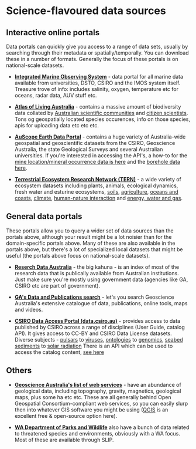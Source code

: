 # Science-flavoured data sources

## Interactive online portals

Data portals can quickly give you access to a range of data sets, usually by searching through their metadata or spatially/temporally. You can download these in a number of formats. Generally the focus of these portals is on national-scale datasets.

- [**Integrated Marine Observing System**](https://imos.aodn.org.au/imos123/home) - data portal for all marine data available from universities, DSTO, CSIRO and the IMOS system itself. Treasure trove of info: includes salinity, oxygen, temperature etc for oceans, radar data, AUV stuff etc.

- [**Atlas of Living Australia**](http://ala.org.au) - contains a massive amount of biodiversity data collated by [Australian scientific communities](http://www.ala.org.au/about-the-atlas/atlas-background/atlas-partners/partner-profiles/) and [citizen scientists](http://www.ala.org.au/get-involved/citizen-science/). Tons og geospatially located species occurences, info on those species, apis for uploading data etc etc etc.

- [**AuScope Earth Data Portal**](http://portal.auscope.org) - contains a huge variety of Australia-wide geospatial and geoscientific datasets from the CSIRO, Geoscience Australia, the state Geological Surveys and several Australian universities. If you're interested in accessing the API's, a how-to for the [mine location/mineral occurrence data is here](https://twiki.auscope.org/wiki/CoreLibrary/ERMLGovHackOerview) and the [borehole data here](https://twiki.auscope.org/wiki/CoreLibrary/NVCLGovHackOverview).

- [**Terrestrial Ecosystem Research Network (TERN)**](http://portal.tern.org.au) - a wide variety of ecosystem datasets including plants, animals, ecological dynamics, fresh water and esturine ecosystems, [soils](http://portal.tern.org.au/search#!/q=%22land%20surface%22%20OR%20soil*%20OR%20erosion%20OR%20sedimen*%20OR%20land*%20OR%20topography%20OR%20%22frozen%20AND%20land%22%20OR%20%22soil%20AND%20salinity%22/p=1/tab=collection/num=10), [agriculture](http://portal.tern.org.au/search#!/q=%28agricultur*%20OR%20farm%20OR%20pastoral%20OR%20pastur*%29%20OR%20%28graz*%20OR%20crop*%20OR%20irrigation%29%20OR%20%28conserv*%20OR%20manage*%29/p=1/tab=collection/num=10), [oceans and coasts](http://portal.tern.org.au/search#!/q=%28coast*%20OR%20ocean*%29%20OR%20marine%20OR%20beach%20OR%20bathmetry%20OR%20tide*%20OR%20aqua*%20OR%20sea*%20OR%20saltwa*%20OR%20storm%20OR%20shoreline%20OR%20wave*%20OR%20salinity/p=1/tab=collection/num=10), [climate](http://portal.tern.org.au/search#!/q=climate%20OR%20%28index%20OR%20indice*%29%20OR%20anomaly%20OR%20oscillation%20OR%20pattern/p=1/tab=collection/num=10), [human-nature interaction](http://portal.tern.org.au/search#!/q=%28human*%20OR%20%22human%20impact%22%29%20OR%20survey%20OR%20boundaries%20OR%20economi*%20OR%20productio*%20OR%20behav*%20OR%20infrastructure%20OR%20%22land%20management%22%20OR%20harzard*/p=1/tab=collection/num=10) and [energy, water and gas](http://portal.tern.org.au/search#!/q=energy%20OR%20gas%20OR%20flux*%20OR%20atmospher*%20OR%20cloud%20OR%20air%20OR%20Pheno*%20OR%20radia*%20OR%20vapo*%20OR%20wind*%20OR%20precipitation%20OR%20rain/p=1/tab=collection/num=10).
 
## General data portals

These portals allow you to query a wider set of data sources than the portals above, although your result might be a lot noisier than for the domain-specific portals above. Many of these are also available in the portals above, but there's a lot of specialized local datasets that might be useful (the portals above focus on national-scale datasets).

- [**Reserch Data Australia**](https://researchdata.ands.org.au/) - the big kahuna - is an index of most of the research data that is publically available from Australian institutions. Just make sure you're mostly using government data (agencies like GA, CSIRO etc are part of government).

- [**GA's Data and Publications search**](http://www.ga.gov.au/data-pubs) - let's you search Geoscience Australia's extensive catalogue of data, publications, online tools, maps and videos. 

- [**CSIRO Data Access Portal (data.csiro.au)**](http://data.csiro.au) - provides access to data published by CSIRO across a range of disciplines (User Guide, catalog API). It gives access to CC-BY and CSIRO Data License datasets. Diverse subjects - [pulsars](https://data.csiro.au/dap/search?q=Pulsars&p=1&rpp=25&sb=RELEVANCE&dr=all&soud=on) to [viruses](https://data.csiro.au/dap/search?tn=Veterinary%20Virology), [ontologies](http://dx.doi.org/10.4225/08/537452F354E36) to [genomics](https://data.csiro.au/dap/search?q=genomics&p=1&rpp=25&sb=RELEVANCE&dr=all&soud=on), [seabed sediments](https://data.csiro.au/dap/search?q=seabed%20sediments&p=1&rpp=25&sb=RELEVANCE) to [solar radiation](https://data.csiro.au/dap/search?q=solar%20radiation&p=1&rpp=25&sb=RELEVANCE)
There is an API which can be used to access the catalog content, [see here](https://wiki.csiro.au/display/dmsdoc/Web+Services+Interface)

## Others

- [**Geoscience Australia's list of web services**](http://www.ga.gov.au/data-pubs/web-services/ga-web-services) - have an abundance of geological data, including topography, gravity, magnetics, geological maps, plus some ha etc etc. These are all generally behind Open Geospatial Consortium-compliant web services, so you can easily slurp then into whatever GIS software you might be using ([QGIS](http://www.qgis.org/en/site/) is an excellent free & open-source option here).

- [**WA Department of Parks and Wildlife**](http://www.dpaw.wa.gov.au/plants-and-animals/other-databases) also have a bunch of data related to threatened species and environments, obviously with a WA focus. Most of these are available through SLIP.
